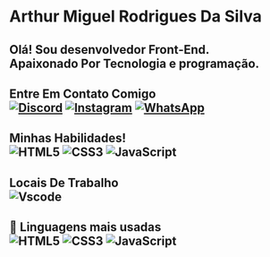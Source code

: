 # Arthur Miguel Rodrigues Da Silva

## Olá! Sou desenvolvedor Front-End. <br/> Apaixonado Por Tecnologia e programação.

## Entre Em Contato Comigo <br/> [![Discord](https://img.shields.io/badge/Discord-7289DA?style=for-the-badge&logo=discord&logoColor=white)](https://discord.com/channels/@arthur1231791/)  [![Instagram](https://img.shields.io/badge/-Instagram-%23E4405F?style=for-the-badge&logo=instagram&logoColor=white)](https://www.instagram.com/arthurartini/)   [![WhatsApp](https://img.shields.io/badge/WhatsApp-25D366?style=for-the-badge&logo=whatsapp&logoColor=white)](https://wa.me/556193232609)

## Minhas Habilidades!<br/> ![HTML5](https://img.shields.io/badge/HTML5-E34F26?style=for-the-badge&logo=html5&logoColor=white)      ![CSS3](https://img.shields.io/badge/CSS3-1572B6?style=for-the-badge&logo=css3&logoColor=white) ![JavaScript](https://img.shields.io/badge/JavaScript-F7DF1E?style=for-the-badge&logo=javascript&logoColor=black)

## Locais De Trabalho<br/> ![Vscode](https://img.shields.io/badge/Vscode-007ACC?style=for-the-badge&logo=visual-studio-code&logoColor=white)

## 🚀 Linguagens mais usadas<br/>![HTML5](https://img.shields.io/badge/HTML5-30%25-E34F26?style=for-the-badge&logo=html5&logoColor=white) ![CSS3](https://img.shields.io/badge/CSS3-50%25-1572B6?style=for-the-badge&logo=css3&logoColor=white) ![JavaScript](https://img.shields.io/badge/JavaScript-20%25-F7DF1E?style=for-the-badge&logo=javascript&logoColor=black)
  
 



